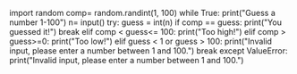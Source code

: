 import random
comp= random.randint(1, 100)
while True:
    print("Guess a number 1-100")
    n= input()
    try:
        guess = int(n)
        if comp == guess:
            print("You guessed it!")
            break
        elif comp < guess<= 100:
            print("Too high!")
        elif comp > guess>=0:
            print("Too low!")
        elif guess < 1 or guess > 100:
            print("Invalid input, please enter a number between 1 and 100.")
            break
    except ValueError:
        print("Invalid input, please enter a number between 1 and 100.")
